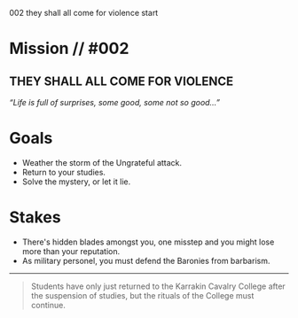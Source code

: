 002
they shall all come for violence
start

# Mission // #002

## THEY SHALL ALL COME FOR VIOLENCE

*“Life is full of surprises, some good, some not so good...”*  


# Goals

- Weather the storm of the Ungrateful attack.
- Return to your studies.
- Solve the mystery, or let it lie.

# Stakes

- There's hidden blades amongst you, one misstep and you might lose more than your reputation.
- As military personel, you must defend the Baronies from barbarism.

---

> Students have only just returned to the Karrakin Cavalry College after the suspension of studies, but the rituals of the College must continue.